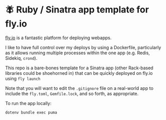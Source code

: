 # 🪰 Ruby / Sinatra app template for fly.io

[fly.io](https://fly.io/) is a fantastic platform for deploying webapps.

I like to have full control over my deploys by using a Dockerfile, particularly as it allows running multiple processes within the one app (e.g. Redis, Sidekiq, `crond`).

This repo is a bare-bones template for a Sinatra app (other Rack-based libraries could be shoehorned in) that can be quickly deployed on fly.io using `fly launch`

Note that you will want to edit the `.gitignore` file on a real-world app to include the `fly.toml`, `Gemfile.lock`, and so forth, as appropriate.

To run the app locally:

`dotenv bundle exec puma`